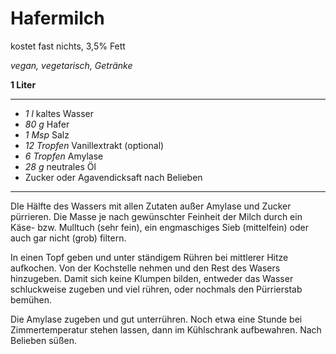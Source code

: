 # Hafermilch

kostet fast nichts, 3,5% Fett

*vegan, vegetarisch, Getränke*

**1 Liter**

---

- *1 l* kaltes Wasser
- *80 g* Hafer
- *1 Msp* Salz
- *12 Tropfen* Vanillextrakt (optional)
- *6 Tropfen* Amylase 
- *28 g* neutrales Öl
- Zucker oder Agavendicksaft nach Belieben

---

DIe Hälfte des Wassers mit allen Zutaten außer Amylase und Zucker pürrieren. Die Masse je nach gewünschter Feinheit der Milch durch ein Käse- bzw. Mulltuch (sehr fein), ein engmaschiges Sieb (mittelfein) oder auch gar nicht (grob) filtern.

In einen Topf geben und unter ständigem Rühren bei mittlerer Hitze aufkochen. Von der Kochstelle nehmen und den Rest des Wasers hinzugeben. Damit sich keine Klumpen bilden, entweder das Wasser schluckweise zugeben und viel rühren, oder nochmals den Pürrierstab bemühen.

Die Amylase zugeben und gut unterrühren. Noch etwa eine Stunde bei Zimmertemperatur stehen lassen, dann im Kühlschrank aufbewahren. Nach Belieben süßen.
